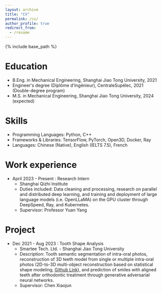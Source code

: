 ```yaml
---
layout: archive
title: "CV"
permalink: /cv/
author_profile: true
redirect_from:
  - /resume
---
```


{% include base_path %}

Education
======
* B.Eng. in Mechanical Engineering, Shanghai Jiao Tong University, 2021
* Engineer's degree (Diplôme d'Ingénieur), CentraleSupélec, 2021 (Double-degree program)
* M.S. in Mechanical Engineering, Shanghai Jiao Tong University, 2024 (expected)


Skills
======
* Programming Languages: Python, C++
* Frameworks & Libraries: TensorFlow, PyTorch, Open3D, Docker, Ray
* Languages: Chinese (Native), English (IELTS 7.5), French


Work experience
======
* April 2023 - Present : Research Intern
  * Shanghai Qizhi Institute
  * Duties included: Data cleaning and processing, research on parallel and distributed deep learning, and training and deployment of large language models (i.e. OpenLLaMA) on the GPU cluster through DeepSpeed, Ray, and Kubernetes.
  * Supervisor: Professor Yuan Yang


Project
======
* Dec 2021 - Aug 2023 : Tooth Shape Analysis
  * Smartee Tech. Ltd. - Shanghai Jiao Tong University
  * Description: Tooth semantic segmentation of intra-oral photos, reconstruction of 3D teeth model from single or multiple intra-oral photos (2D-to-3D multi-object reconstruction based on statistical shape modeling, [Github Link](https://github.com/SJTUzhou/3D-Teeth-Reconstruction-from-Five-Intra-oral-Images)), and prediction of smiles with aligned teeth after orthodontic treatment through generative adversarial neural networks.
  * Supervisor: Chen Xiaojun

